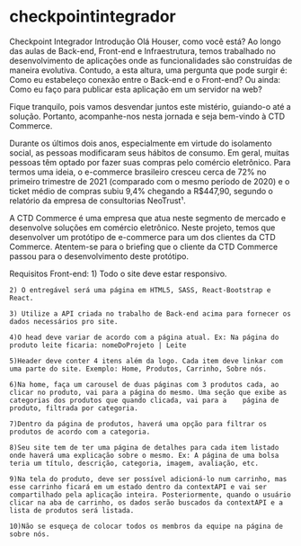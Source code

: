 # checkpointintegrador

Checkpoint Integrador
Introdução
	Olá Houser, como você está? Ao longo das aulas de Back-end, Front-end e Infraestrutura, temos trabalhado no desenvolvimento de aplicações onde as funcionalidades são construídas de maneira evolutiva. Contudo, a esta altura, uma pergunta que pode surgir é: Como eu estabeleço conexão entre o Back-end e o Front-end? Ou ainda: Como eu faço para publicar esta aplicação em um servidor na web?

Fique tranquilo, pois vamos desvendar juntos este mistério, guiando-o até a solução. Portanto, acompanhe-nos nesta jornada e seja bem-vindo à CTD Commerce.

Durante os últimos dois anos, especialmente em virtude do isolamento social, as pessoas modificaram seus hábitos de consumo. Em geral, muitas pessoas têm optado por fazer suas compras pelo comércio eletrônico. Para termos uma ideia, o e-commerce brasileiro cresceu cerca de 72% no primeiro trimestre de 2021 (comparado com o mesmo período de 2020) e o ticket médio de compras subiu 9,4% chegando a R$447,90, segundo o relatório da empresa de consultorias NeoTrust¹. 


A CTD Commerce é uma empresa que atua neste segmento de mercado e desenvolve soluções em comércio eletrônico. Neste projeto, temos que desenvolver um protótipo de e-commerce para um dos clientes da CTD Commerce.
Atentem-se para o briefing que o cliente da CTD Commerce passou para o desenvolvimento deste protótipo.


Requisitos Front-end:
    1) Todo o site deve estar responsivo.

    2) O entregável será uma página em HTML5, SASS, React-Bootstrap e React.

    3) Utilize a API criada no trabalho de Back-end acima para fornecer os dados necessários pro site. 

    4)O head deve variar de acordo com a página atual. Ex: Na página do produto leite ficaria: nomeDoProjeto | Leite

    5)Header deve conter 4 itens além da logo. Cada item deve linkar com uma parte do site. Exemplo: Home, Produtos, Carrinho, Sobre nós.

    6)Na home, faça um carousel de duas páginas com 3 produtos cada, ao clicar no produto, vai para a página do mesmo. Uma seção que exibe as categorias dos produtos que quando clicada, vai para a    página de produto, filtrada por categoria.

    7)Dentro da página de produtos, haverá uma opção para filtrar os produtos de acordo com a categoria.
    
    8)Seu site tem de ter uma página de detalhes para cada item listado onde haverá uma explicação sobre o mesmo. Ex: A página de uma bolsa teria um título, descrição, categoria, imagem, avaliação, etc.

    9)Na tela do produto, deve ser possível adicioná-lo num carrinho, mas esse carrinho ficará em um estado dentro da contextAPI e vai ser compartilhado pela aplicação inteira. Posteriormente, quando o usuário clicar na aba de carrinho, os dados serão buscados da contextAPI e a lista de produtos será listada.

    10)Não se esqueça de colocar todos os membros da equipe na página de sobre nós.

